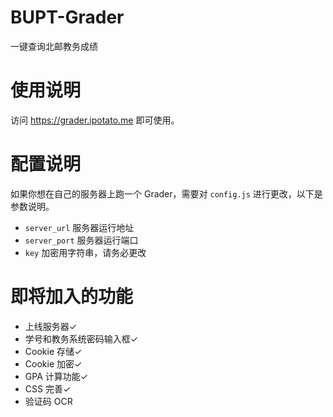 # BUPT-Grader
一键查询北邮教务成绩

# 使用说明
访问 https://grader.ipotato.me 即可使用。

# 配置说明
如果你想在自己的服务器上跑一个 Grader，需要对 `config.js` 进行更改，以下是参数说明。

* `server_url` 服务器运行地址
* `server_port` 服务器运行端口
* `key` 加密用字符串，请务必更改

# 即将加入的功能
* 上线服务器✓
* 学号和教务系统密码输入框✓
* Cookie 存储✓
* Cookie 加密✓
* GPA 计算功能✓
* CSS 完善✓
* 验证码 OCR


